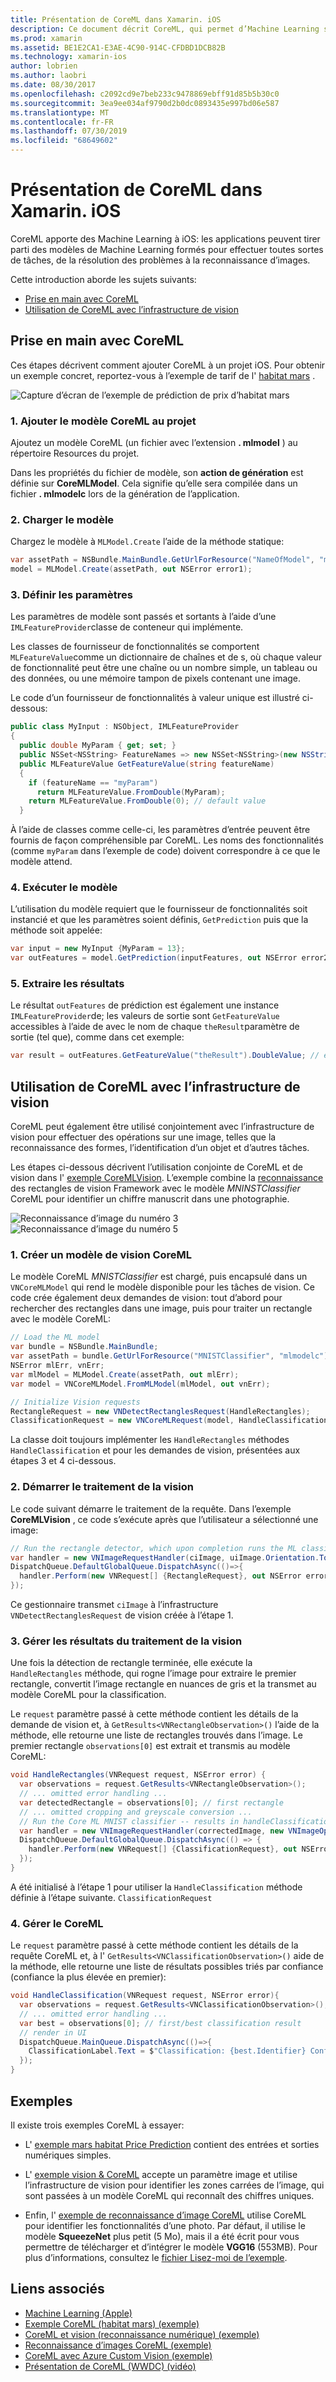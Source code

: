 ```yaml
---
title: Présentation de CoreML dans Xamarin. iOS
description: Ce document décrit CoreML, qui permet d’Machine Learning sur iOS. Ce document explique comment prendre en main CoreML et comment l’utiliser avec l’infrastructure de vision.
ms.prod: xamarin
ms.assetid: BE1E2CA1-E3AE-4C90-914C-CFDBD1DCB82B
ms.technology: xamarin-ios
author: lobrien
ms.author: laobri
ms.date: 08/30/2017
ms.openlocfilehash: c2092cd9e7beb233c9478869ebff91d85b5b30c0
ms.sourcegitcommit: 3ea9ee034af9790d2b0dc0893435e997bd06e587
ms.translationtype: MT
ms.contentlocale: fr-FR
ms.lasthandoff: 07/30/2019
ms.locfileid: "68649602"
---
```

# <a name="introduction-to-coreml-in-xamarinios"></a>Présentation de CoreML dans Xamarin. iOS

CoreML apporte des Machine Learning à iOS: les applications peuvent tirer parti des modèles de Machine Learning formés pour effectuer toutes sortes de tâches, de la résolution des problèmes à la reconnaissance d’images.

Cette introduction aborde les sujets suivants:

- [Prise en main avec CoreML](#coreml)
- [Utilisation de CoreML avec l’infrastructure de vision](#coremlvision)

<a name="coreml" />

## <a name="getting-started-with-coreml"></a>Prise en main avec CoreML

Ces étapes décrivent comment ajouter CoreML à un projet iOS. Pour obtenir un exemple concret, reportez-vous à l’exemple de tarif de l' [habitat mars](https://docs.microsoft.com/samples/xamarin/ios-samples/ios12-marshabitatcoremltimer/) .

![Capture d’écran de l’exemple de prédiction de prix d’habitat mars](coreml-images/marspricer-heading.png)

### <a name="1-add-the-coreml-model-to-the-project"></a>1. Ajouter le modèle CoreML au projet

Ajoutez un modèle CoreML (un fichier avec l’extension **. mlmodel** ) au répertoire Resources du projet. 

Dans les propriétés du fichier de modèle, son **action de génération** est définie sur **CoreMLModel**. Cela signifie qu’elle sera compilée dans un fichier **. mlmodelc** lors de la génération de l’application.

### <a name="2-load-the-model"></a>2. Charger le modèle

Chargez le modèle à `MLModel.Create` l’aide de la méthode statique:

```csharp
var assetPath = NSBundle.MainBundle.GetUrlForResource("NameOfModel", "mlmodelc");
model = MLModel.Create(assetPath, out NSError error1);
```

### <a name="3-set-the-parameters"></a>3. Définir les paramètres

Les paramètres de modèle sont passés et sortants à l’aide d’une `IMLFeatureProvider`classe de conteneur qui implémente.

Les classes de fournisseur de fonctionnalités se comportent `MLFeatureValue`comme un dictionnaire de chaînes et de s, où chaque valeur de fonctionnalité peut être une chaîne ou un nombre simple, un tableau ou des données, ou une mémoire tampon de pixels contenant une image.

Le code d’un fournisseur de fonctionnalités à valeur unique est illustré ci-dessous:

```csharp
public class MyInput : NSObject, IMLFeatureProvider
{
  public double MyParam { get; set; }
  public NSSet<NSString> FeatureNames => new NSSet<NSString>(new NSString("myParam"));
  public MLFeatureValue GetFeatureValue(string featureName)
  {
    if (featureName == "myParam")
      return MLFeatureValue.FromDouble(MyParam);
    return MLFeatureValue.FromDouble(0); // default value
  }
```

À l’aide de classes comme celle-ci, les paramètres d’entrée peuvent être fournis de façon compréhensible par CoreML. Les noms des fonctionnalités (comme `myParam` dans l’exemple de code) doivent correspondre à ce que le modèle attend.

### <a name="4-run-the-model"></a>4. Exécuter le modèle

L’utilisation du modèle requiert que le fournisseur de fonctionnalités soit instancié et que les paramètres soient définis, `GetPrediction` puis que la méthode soit appelée:

```csharp
var input = new MyInput {MyParam = 13};
var outFeatures = model.GetPrediction(inputFeatures, out NSError error2);
```

### <a name="5-extract-the-results"></a>5. Extraire les résultats

Le résultat `outFeatures` de prédiction est également une instance `IMLFeatureProvider`de; les valeurs de sortie sont `GetFeatureValue` accessibles à l’aide de avec le nom de chaque `theResult`paramètre de sortie (tel que), comme dans cet exemple:

```csharp
var result = outFeatures.GetFeatureValue("theResult").DoubleValue; // eg. 6227020800
```

<a name="coremlvision" />

## <a name="using-coreml-with-the-vision-framework"></a>Utilisation de CoreML avec l’infrastructure de vision

CoreML peut également être utilisé conjointement avec l’infrastructure de vision pour effectuer des opérations sur une image, telles que la reconnaissance des formes, l’identification d’un objet et d’autres tâches.

Les étapes ci-dessous décrivent l’utilisation conjointe de CoreML et de vision dans l' [exemple CoreMLVision](https://docs.microsoft.com/samples/xamarin/ios-samples/ios11-coremlvision). L’exemple combine la [reconnaissance](~/ios/platform/introduction-to-ios11/vision.md#rectangles) des rectangles de vision Framework avec le modèle _MNINSTClassifier_ CoreML pour identifier un chiffre manuscrit dans une photographie.

![Reconnaissance d’image du numéro 3](coreml-images/vision3.png) ![Reconnaissance d’image du numéro 5](coreml-images/vision5.png)

### <a name="1-create-a-vision-coreml-model"></a>1. Créer un modèle de vision CoreML

Le modèle CoreML _MNISTClassifier_ est chargé, puis encapsulé dans un `VNCoreMLModel` qui rend le modèle disponible pour les tâches de vision. Ce code crée également deux demandes de vision: tout d’abord pour rechercher des rectangles dans une image, puis pour traiter un rectangle avec le modèle CoreML:

```csharp
// Load the ML model
var bundle = NSBundle.MainBundle;
var assetPath = bundle.GetUrlForResource("MNISTClassifier", "mlmodelc");
NSError mlErr, vnErr;
var mlModel = MLModel.Create(assetPath, out mlErr);
var model = VNCoreMLModel.FromMLModel(mlModel, out vnErr);

// Initialize Vision requests
RectangleRequest = new VNDetectRectanglesRequest(HandleRectangles);
ClassificationRequest = new VNCoreMLRequest(model, HandleClassification);
```

La classe doit toujours implémenter les `HandleRectangles` méthodes `HandleClassification` et pour les demandes de vision, présentées aux étapes 3 et 4 ci-dessous.

### <a name="2-start-the-vision-processing"></a>2. Démarrer le traitement de la vision

Le code suivant démarre le traitement de la requête. Dans l’exemple **CoreMLVision** , ce code s’exécute après que l’utilisateur a sélectionné une image:

```csharp
// Run the rectangle detector, which upon completion runs the ML classifier.
var handler = new VNImageRequestHandler(ciImage, uiImage.Orientation.ToCGImagePropertyOrientation(), new VNImageOptions());
DispatchQueue.DefaultGlobalQueue.DispatchAsync(()=>{
  handler.Perform(new VNRequest[] {RectangleRequest}, out NSError error);
});
```

Ce gestionnaire transmet `ciImage` à l’infrastructure `VNDetectRectanglesRequest` de vision créée à l’étape 1.

### <a name="3-handle-the-results-of-vision-processing"></a>3. Gérer les résultats du traitement de la vision

Une fois la détection de rectangle terminée, elle exécute la `HandleRectangles` méthode, qui rogne l’image pour extraire le premier rectangle, convertit l’image rectangle en nuances de gris et la transmet au modèle CoreML pour la classification.

Le `request` paramètre passé à cette méthode contient les détails de la demande de vision et, à `GetResults<VNRectangleObservation>()` l’aide de la méthode, elle retourne une liste de rectangles trouvés dans l’image. Le premier rectangle `observations[0]` est extrait et transmis au modèle CoreML:

```csharp
void HandleRectangles(VNRequest request, NSError error) {
  var observations = request.GetResults<VNRectangleObservation>();
  // ... omitted error handling ...
  var detectedRectangle = observations[0]; // first rectangle
  // ... omitted cropping and greyscale conversion ...
  // Run the Core ML MNIST classifier -- results in handleClassification method
  var handler = new VNImageRequestHandler(correctedImage, new VNImageOptions());
  DispatchQueue.DefaultGlobalQueue.DispatchAsync(() => {
    handler.Perform(new VNRequest[] {ClassificationRequest}, out NSError err);
  });
}
```

A été initialisé à l’étape 1 pour utiliser la `HandleClassification` méthode définie à l’étape suivante. `ClassificationRequest`

### <a name="4-handle-the-coreml"></a>4. Gérer le CoreML

Le `request` paramètre passé à cette méthode contient les détails de la requête CoreML et, à l' `GetResults<VNClassificationObservation>()` aide de la méthode, elle retourne une liste de résultats possibles triés par confiance (confiance la plus élevée en premier):

```csharp
void HandleClassification(VNRequest request, NSError error){
  var observations = request.GetResults<VNClassificationObservation>();
  // ... omitted error handling ...
  var best = observations[0]; // first/best classification result
  // render in UI
  DispatchQueue.MainQueue.DispatchAsync(()=>{
    ClassificationLabel.Text = $"Classification: {best.Identifier} Confidence: {best.Confidence * 100f:#.00}%";
  });
}
```

## <a name="samples"></a>Exemples

Il existe trois exemples CoreML à essayer:

* L' [exemple mars habitat Price Prediction](https://docs.microsoft.com/samples/xamarin/ios-samples/ios12-marshabitatcoremltimer/) contient des entrées et sorties numériques simples.

* L' [exemple vision & CoreML](https://docs.microsoft.com/samples/xamarin/ios-samples/ios11-coremlvision) accepte un paramètre image et utilise l’infrastructure de vision pour identifier les zones carrées de l’image, qui sont passées à un modèle CoreML qui reconnaît des chiffres uniques.

* Enfin, l' [exemple de reconnaissance d’image CoreML](https://docs.microsoft.com/samples/xamarin/ios-samples/ios11-coremlimagerecognition) utilise CoreML pour identifier les fonctionnalités d’une photo. Par défaut, il utilise le modèle **SqueezeNet** plus petit (5 Mo), mais il a été écrit pour vous permettre de télécharger et d’intégrer le modèle **VGG16** (553MB). Pour plus d’informations, consultez le [fichier Lisez-moi de l’exemple](https://github.com/xamarin/ios-samples/blob/master/ios11/CoreMLImageRecognition/CoreMLImageRecognition/README.md).

## <a name="related-links"></a>Liens associés

- [Machine Learning (Apple)](https://developer.apple.com/machine-learning/)
- [Exemple CoreML (habitat mars) (exemple)](https://docs.microsoft.com/samples/xamarin/ios-samples/ios12-marshabitatcoremltimer/)
- [CoreML et vision (reconnaissance numérique) (exemple)](https://docs.microsoft.com/samples/xamarin/ios-samples/ios11-coremlvision)
- [Reconnaissance d’images CoreML (exemple)](https://docs.microsoft.com/samples/xamarin/ios-samples/ios11-coremlimagerecognition)
- [CoreML avec Azure Custom Vision (exemple)](https://docs.microsoft.com/samples/xamarin/ios-samples/ios11-coremlazuremodel)
- [Présentation de CoreML (WWDC) (vidéo)](https://developer.apple.com/videos/play/wwdc2017/703/)
